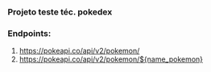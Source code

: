 ### Projeto teste téc. pokedex



### Endpoints:

1. https://pokeapi.co/api/v2/pokemon/
2. https://pokeapi.co/api/v2/pokemon/${name_pokemon}